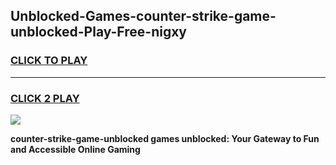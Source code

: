 
## Unblocked-Games-counter-strike-game-unblocked-Play-Free-nigxy
<h3>
<a href="https://premium76.site?title=counter-strike-game-unblocked&ref=15A">CLICK TO PLAY</a></h3>
<hr>

<h3>
<a href="https://premium76.site?title=counter-strike-game-unblocked&ref=15A">CLICK 2 PLAY</a>
  
</h3>

<a href="https://premium76.site?title=counter-strike-game-unblocked&ref=15A"><img src="https://clearcache.store/games.png"></a>


**counter-strike-game-unblocked games unblocked: Your Gateway to Fun and Accessible Online Gaming**
